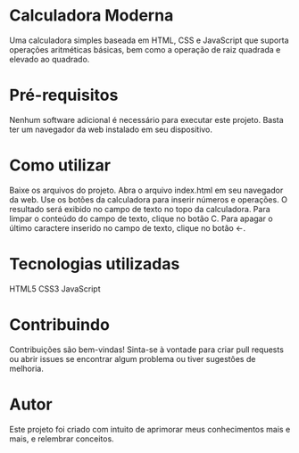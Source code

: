 # Calculadora Moderna
Uma calculadora simples baseada em HTML, CSS e JavaScript que suporta operações aritméticas básicas, bem como a operação de raiz quadrada e elevado ao quadrado.

# Pré-requisitos
Nenhum software adicional é necessário para executar este projeto. Basta ter um navegador da web instalado em seu dispositivo.

# Como utilizar
Baixe os arquivos do projeto.
Abra o arquivo index.html em seu navegador da web.
Use os botões da calculadora para inserir números e operações. O resultado será exibido no campo de texto no topo da calculadora.
Para limpar o conteúdo do campo de texto, clique no botão C.
Para apagar o último caractere inserido no campo de texto, clique no botão <-.

# Tecnologias utilizadas
HTML5
CSS3
JavaScript

# Contribuindo
Contribuições são bem-vindas! Sinta-se à vontade para criar pull requests ou abrir issues se encontrar algum problema ou tiver sugestões de melhoria.

# Autor
Este projeto foi criado com intuito de aprimorar meus conhecimentos mais e mais, e relembrar conceitos.
